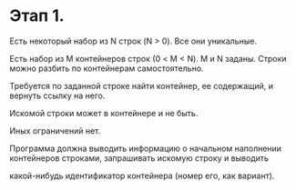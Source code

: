 # **Этап 1.**

Есть некоторый набор из N строк (N > 0). Все они уникальные.

Есть набор из M контейнеров строк (0 < M < N). M и N заданы. Строки можно разбить по контейнерам самостоятельно.

Требуется по заданной строке найти контейнер, ее содержащий, и вернуть ссылку на него.

Искомой строки может в контейнере и не быть.

Иных ограничений нет.



Программа должна выводить информацию о начальном наполнении контейнеров строками, запрашивать искомую строку и выводить

какой-нибудь идентификатор контейнера (номер его, как вариант).
